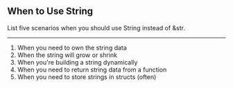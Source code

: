 ## When to Use String

List five scenarios when you should use String instead of &str.

---

1. When you need to own the string data
2. When the string will grow or shrink
3. When you're building a string dynamically
4. When you need to return string data from a function
5. When you need to store strings in structs (often)

